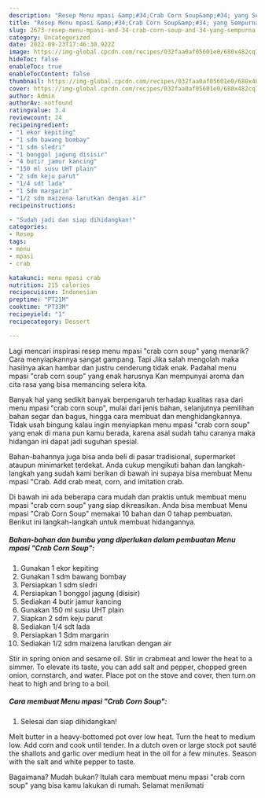 ```yaml
---
description: "Resep Menu mpasi &amp;#34;Crab Corn Soup&amp;#34; yang Sempurna"
title: "Resep Menu mpasi &amp;#34;Crab Corn Soup&amp;#34; yang Sempurna"
slug: 2673-resep-menu-mpasi-and-34-crab-corn-soup-and-34-yang-sempurna
category: Uncategorized
date: 2022-09-23T17:46:30.922Z
image: https://img-global.cpcdn.com/recipes/032faa0af05601e0/680x482cq70/menu-mpasi-crab-corn-soup-foto-resep-utama.jpg
hideToc: false
enableToc: true
enableTocContent: false
thumbnail: https://img-global.cpcdn.com/recipes/032faa0af05601e0/680x482cq70/menu-mpasi-crab-corn-soup-foto-resep-utama.jpg
cover: https://img-global.cpcdn.com/recipes/032faa0af05601e0/680x482cq70/menu-mpasi-crab-corn-soup-foto-resep-utama.jpg
author: Admin
authorAv: notfound
ratingvalue: 3.4
reviewcount: 24
recipeingredient:
- "1 ekor kepiting"
- "1 sdm bawang bombay"
- "1 sdm sledri"
- "1 bonggol jagung disisir"
- "4 butir jamur kancing"
- "150 ml susu UHT plain"
- "2 sdm keju parut"
- "1/4 sdt lada"
- "1 Sdm margarin"
- "1/2 sdm maizena larutkan dengan air"
recipeinstructions:

- "Sudah jadi dan siap dihidangkan!"
categories:
- Resep
tags:
- menu
- mpasi
- crab

katakunci: menu mpasi crab 
nutrition: 215 calories
recipecuisine: Indonesian
preptime: "PT21M"
cooktime: "PT33M"
recipeyield: "1"
recipecategory: Dessert

---
```



Lagi mencari inspirasi resep menu mpasi &#34;crab corn soup&#34; yang menarik? Cara menyiapkannya sangat gampang. Tapi Jika salah mengolah maka hasilnya akan hambar dan justru cenderung tidak enak. Padahal menu mpasi &#34;crab corn soup&#34; yang enak harusnya Kan mempunyai aroma dan cita rasa yang bisa memancing selera kita.


Banyak hal yang sedikit banyak berpengaruh terhadap kualitas rasa dari menu mpasi &#34;crab corn soup&#34;, mulai dari jenis bahan, selanjutnya pemilihan bahan segar dan bagus, hingga cara membuat dan menghidangkannya. Tidak usah bingung kalau ingin menyiapkan menu mpasi &#34;crab corn soup&#34; yang enak di mana pun kamu berada, karena asal sudah tahu caranya maka hidangan ini dapat jadi suguhan spesial.

Bahan-bahannya juga bisa anda beli di pasar tradisional, supermarket ataupun minimarket terdekat. Anda cukup mengikuti bahan dan langkah-langkah yang sudah kami berikan di bawah ini supaya bisa membuat Menu mpasi &#34;Crab. Add crab meat, corn, and imitation crab.


Di bawah ini ada beberapa cara mudah dan praktis untuk membuat menu mpasi &#34;crab corn soup&#34; yang siap dikreasikan. Anda bisa membuat Menu mpasi &#34;Crab Corn Soup&#34; memakai 10 bahan dan 0 tahap pembuatan. Berikut ini langkah-langkah untuk membuat hidangannya.

<!--inarticleads1-->

##### Bahan-bahan dan bumbu yang diperlukan dalam pembuatan Menu mpasi &#34;Crab Corn Soup&#34;:

1. Gunakan 1 ekor kepiting
1. Gunakan 1 sdm bawang bombay
1. Persiapkan 1 sdm sledri
1. Persiapkan 1 bonggol jagung (disisir)
1. Sediakan 4 butir jamur kancing
1. Gunakan 150 ml susu UHT plain
1. Siapkan 2 sdm keju parut
1. Sediakan 1/4 sdt lada
1. Persiapkan 1 Sdm margarin
1. Sediakan 1/2 sdm maizena larutkan dengan air


Stir in spring onion and sesame oil. Stir in crabmeat and lower the heat to a simmer. To elevate its taste, you can add salt and pepper, chopped green onion, cornstarch, and water. Place pot on the stove and cover, then turn on heat to high and bring to a boil. 

<!--inarticleads2-->

##### Cara membuat Menu mpasi &#34;Crab Corn Soup&#34;:


1. Selesai dan siap dihidangkan!

Melt butter in a heavy-bottomed pot over low heat. Turn the heat to medium low. Add corn and cook until tender. In a dutch oven or large stock pot sauté the shallots and garlic over medium heat in the oil for a few minutes. Season with the salt and white pepper to taste. 

Bagaimana? Mudah bukan? Itulah cara membuat menu mpasi &#34;crab corn soup&#34; yang bisa kamu lakukan di rumah. Selamat menikmati
